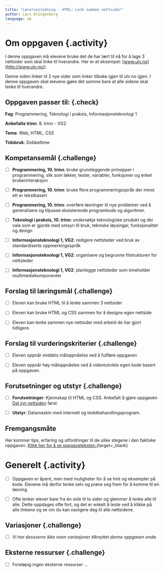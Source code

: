 ```yaml
---
title: "Lærerveiledning - HTML: Lenk sammen nettsider"
author: Lars Klingenberg
language: nb
---
```



# Om oppgaven {.activity}

I denne oppgaven må elevene bruke det de har lært til nå for å lage 3 nettsider
som skal linke til hverandre. Her er et eksempel:
[www.ulv.no](http://www.ulv.no/).

Denne siden linker til 2 nye sider som linker tilbake igjen til ulv.no igjen. I
denne oppgaven skal elevene gjøre det samme bare at alle sidene skal lenke til
hverandre.

## Oppgaven passer til: {.check}

__Fag__: Programmering, Teknologi i praksis, Informasjonsteknologi 1

__Anbefalte trinn__: 8. trinn - VG2

__Tema__: Web, HTML, CSS

__Tidsbruk__: Dobbeltime

## Kompetansemål {.challenge}

- [ ] __Programmering, 10. trinn__: bruke grunnleggende prinsipper i
  programmering, slik som løkker, tester, variabler, funksjoner og enkel
  brukerinteraksjon

- [ ] __Programmering, 10. trinn__: bruke flere programmeringsspråk der minst
  ett er tekstbasert

- [ ] __Programmering, 10. trinn__: overføre løsninger til nye problemer ved å
  generalisere og tilpasse eksisterende programkode og algoritmer.

- [ ] __Teknologi i praksis, 10. trinn__: undersøkje teknologiske produkt og dei
  vala som er gjorde med omsyn til bruk, tekniske løysingar, funksjonalitet og
  design

- [ ] __Informasjonsteknologi 1, VG2__: redigere nettsteder ved bruk av
  standardiserte oppmerkingsspråk

- [ ] __Informasjonsteknologi 1, VG2__: organisere og begrunne filstrukturen for
  nettsteder

- [ ] __Informasjonsteknologi 1, VG2__: planlegge nettsteder som inneholder
  multimediekomponenter

## Forslag til læringsmål {.challenge}

- [ ] Eleven kan bruke HTML til å lenke sammen 3 nettsider

- [ ] Eleven kan bruke HTML og CSS sammen for å designe egen nettside

- [ ] Eleven kan lenke sammen nye nettsider med arbeid de har gjort tidligere.

## Forslag til vurderingskriterier {.challenge}

- [ ] Eleven oppnår middels måloppnåelse ved å fullføre oppgaven

- [ ] Eleven oppnår høy måloppnåelse ved å videreutvikle egen kode basert på
  oppgaven.

## Forutsetninger og utstyr {.challenge}

- [ ] __Forutsetninger__: Kjennskap til HTML og CSS. Anbefalt å gjøre oppgaven
  [Del inn nettsiden](../del_inn_nettsiden/del_inn_nettsiden.html) først.

- [ ] __Utstyr__: Datamaskin med internett og tesktbehandlingsprogram.

## Fremgangsmåte

Her kommer tips, erfaring og utfordringer til de ulike stegene i den faktiske
oppgaven. [Klikk her for å se
oppgaveteksten.](../lenk_sammen_nettsider/lenk_sammen_nettsider.html){target=_blank}


# Generelt {.activity}

- [ ] Oppgaven er åpent, men med muligheter for å se hint og eksempler på kode.
  Elevene må derfor tenke selv og prøve seg frem for å komme til en løsning

- [ ] Ofte lenker elever bare fra én side til to sider og glemmer å lenke alle
  til alle. Dette oppdages ofte fort, og det er enkelt å teste ved å klikke på
  alle linkene og se om du kan navigere deg til alle nettsidene.

## Variasjoner {.challenge}

- [ ] _Vi har dessverre ikke noen variasjoner tilknyttet denne oppgaven enda._

## Eksterne ressurser {.challenge}

- [ ] Foreløpig ingen eksterne ressurser ...
